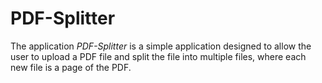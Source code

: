 # PDF-Splitter

The application *PDF-Splitter* is a simple application designed to allow the user to upload a PDF file and split the file into multiple files, where each new file is a page of the PDF.
